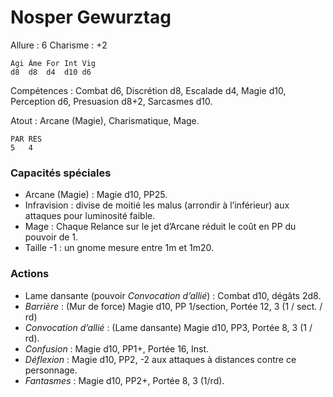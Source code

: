 # Nosper Gewurztag

Allure : 6
Charisme : +2

	Agi	Âme	For	Int	Vig
	d8	d8	d4	d10	d6

Compétences : Combat d6, Discrétion d8, Escalade d4, Magie d10, Perception d6, Presuasion d8+2, Sarcasmes d10.

Atout : Arcane (Magie), Charismatique, Mage.

	PAR	RES
	5	4

### Capacités spéciales
- Arcane (Magie) : Magie d10, PP25.
- Infravision : divise de moitié les malus (arrondir à l’inférieur) aux attaques pour luminosité faible.
- Mage : Chaque Relance sur le jet d’Arcane réduit le coût en PP du pouvoir de 1.
- Taille -1 : un gnome mesure entre 1m et 1m20.

### Actions
- Lame dansante (pouvoir _Convocation d’allié_) : Combat d10, dégâts 2d8.
- _Barrière_ : (Mur de force) Magie d10, PP 1/section, Portée 12, 3 (1 / sect. / rd)
- _Convocation d’allié_ : (Lame dansante) Magie d10, PP3, Portée 8, 3 (1 / rd).
- _Confusion_ : Magie d10, PP1+, Portée 16, Inst.
- _Déflexion_ : Magie d10, PP2, -2 aux attaques à distances contre ce personnage.
- _Fantasmes_ : Magie d10, PP2+, Portée 8, 3 (1/rd).
